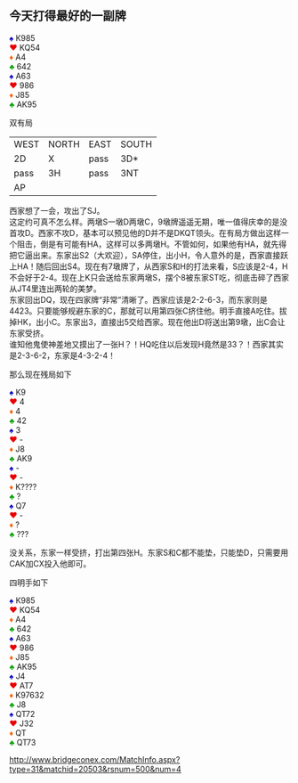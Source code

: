 ## 今天打得最好的一副牌

<div class="board-container">
  <div class="Nhand">
    <font color="0000C0">♠</font> K985 <br>
    <font color="E80000">♥</font> KQ54 <br>
    <font color="FF6000">♦</font> A4 <br>
    <font color="00A000">♣</font> 642 <br>
  </div>
	<div class="Shand">
	  <font color="0000C0">♠</font> A63 <br>
    <font color="E80000">♥</font> 986 <br>
    <font color="FF6000">♦</font> J85 <br>
    <font color="00A000">♣</font> AK95 <br>
  </div>
</div>

双有局
<table>
    <tr><td>WEST</td> <td>NORTH</td> <td>EAST</td> <td>SOUTH</td></tr>
    <tr><td>2D</td> <td>X</td> <td>pass</td> <td>3D*</td></tr>
    <tr><td>pass</td> <td>3H</td> <td>pass</td> <td>3NT </td></tr>
		<tr><td>AP</td> <td></td> <td></td> <td> </td></tr>
</table>

西家想了一会，攻出了SJ。<br/>
这定约可真不怎么样。两墩S一墩D两墩C，9墩牌遥遥无期，唯一值得庆幸的是没首攻D。西家不攻D，基本可以预见他的D并不是DKQT领头。在有局方做出这样一个阻击，倒是有可能有HA，这样可以多两墩H。不管如何，如果他有HA，就先得把它逼出来。东家出S2（大欢迎），SA停住，出小H，令人意外的是，西家直接跃上HA！随后回出S4。现在有7墩牌了，从西家S和H的打法来看，S应该是2-4，H不会好于2-4。现在上K只会送给东家两墩S，摆个8被东家ST吃，彻底击碎了西家从JT4里连出两轮的美梦。<br/>
东家回出DQ，现在四家牌“非常”清晰了。西家应该是2-2-6-3，而东家则是4423。只要能够规避东家的C，那就可以用第四张C挤住他。明手直接A吃住。拔掉HK，出小C。东家出3，直接出5交给西家。现在他出D将送出第9墩，出C会让东家受挤。<br/>
谁知他鬼使神差地又摸出了一张H？！HQ吃住以后发现H竟然是33？！西家其实是2-3-6-2，东家是4-3-2-4！<br/>

那么现在残局如下
<div class="board-container">
  <div class="Nhand">
    <font color="0000C0">♠</font> K9 <br>
    <font color="E80000">♥</font> 4 <br>
    <font color="FF6000">♦</font> 4 <br>
    <font color="00A000">♣</font> 42 <br>
  </div>
	<div class="Shand">
	  <font color="0000C0">♠</font> 3 <br>
    <font color="E80000">♥</font> - <br>
    <font color="FF6000">♦</font> J8 <br>
    <font color="00A000">♣</font> AK9 <br>
  </div>
  <div class="Whand">
    <font color="0000C0">♠</font> - <br>
    <font color="E80000">♥</font> - <br>
    <font color="FF6000">♦</font> K???? <br>
    <font color="00A000">♣</font> ? <br>
  </div>
	<div class="Ehand">
	  <font color="0000C0">♠</font> Q7 <br>
    <font color="E80000">♥</font> - <br>
    <font color="FF6000">♦</font> ? <br>
    <font color="00A000">♣</font> ??? <br>
  </div>
</div>

没关系，东家一样受挤，打出第四张H。东家S和C都不能垫，只能垫D，只需要用CAK加CX投入他即可。


四明手如下

<div class="board-container">
  <div class="Nhand">
    <font color="0000C0">♠</font> K985 <br>
    <font color="E80000">♥</font> KQ54 <br>
    <font color="FF6000">♦</font> A4 <br>
    <font color="00A000">♣</font> 642 <br>
  </div>
	<div class="Shand">
	  <font color="0000C0">♠</font> A63 <br>
    <font color="E80000">♥</font> 986 <br>
    <font color="FF6000">♦</font> J85 <br>
    <font color="00A000">♣</font> AK95 <br>
  </div>
  <div class="Whand">
    <font color="0000C0">♠</font> J4 <br>
    <font color="E80000">♥</font> AT7 <br>
    <font color="FF6000">♦</font> K97632 <br>
    <font color="00A000">♣</font> J8 <br>
  </div>
	<div class="Ehand">
	  <font color="0000C0">♠</font> QT72 <br>
    <font color="E80000">♥</font> J32 <br>
    <font color="FF6000">♦</font> QT <br>
    <font color="00A000">♣</font> QT73 <br>
  </div>
</div>

http://www.bridgeconex.com/MatchInfo.aspx?type=31&matchid=20503&rsnum=500&num=4